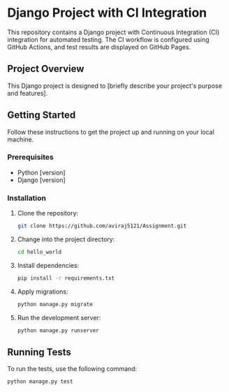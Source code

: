 # Django Project with CI Integration

This repository contains a Django project with Continuous Integration (CI) integration for automated testing. The CI workflow is configured using GitHub Actions, and test results are displayed on GitHub Pages.

## Project Overview

This Django project is designed to [briefly describe your project's purpose and features].

## Getting Started

Follow these instructions to get the project up and running on your local machine.

### Prerequisites

- Python [version]
- Django [version]

### Installation

1. Clone the repository:

    ```bash
    git clone https://github.com/aviraj5121/Assignment.git
    ```

2. Change into the project directory:

    ```bash
    cd hello_world
    ```

3. Install dependencies:

    ```bash
    pip install -r requirements.txt
    ```

4. Apply migrations:

    ```bash
    python manage.py migrate
    ```

5. Run the development server:

    ```bash
    python manage.py runserver
    ```

## Running Tests

To run the tests, use the following command:

```bash
python manage.py test
